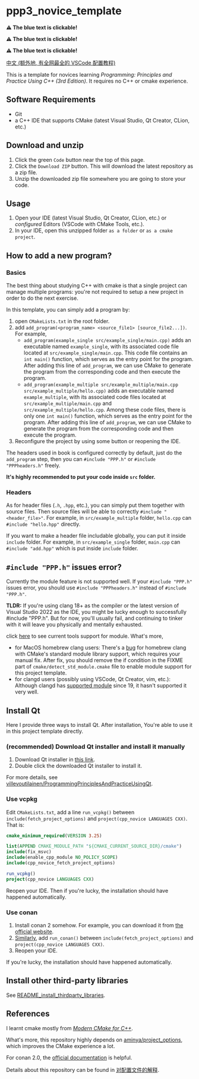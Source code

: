 # ppp3_novice_template

**:warning: The blue text is clickable!**

**:warning: The blue text is clickable!**

**:warning: The blue text is clickable!**

[中文 (额外地, 有全网最全的 VSCode 配置教程)](请读我.md)

This is a template for novices learning *Programming: Principles and Practice Using C++ (3rd Edition)*. It requires no C++ or cmake experience.

## Software Requirements

- Git
- a C++ IDE that supports CMake (latest Visual Studio, Qt Creator, CLion, etc.)

## Download and unzip

1. Click the green `Code` button near the top of this page.
2. Click the `Download ZIP` button. This will download the latest repository as a zip file.
3. Unzip the downloaded zip file somewhere you are going to store your code.

## Usage

1. Open your IDE (latest Visual Studio, Qt Creator, CLion, etc.) or *configured* Editors (VSCode with CMake Tools, etc.).
2. In your IDE, open this unzipped folder `as a folder` or `as a cmake project`.

## How to add a new program?

### Basics

The best thing about studying C++ with cmake is that a single project can manage multiple programs: you're not required to setup a new project in order to do the next exercise.

In this template, you can simply add a program by:

1. open `CMakeLists.txt` in the root folder.
2. add `add_program(<program_name> <source_file1> [source_file2...])`. For example,
   - `add_program(example_single src/example_single/main.cpp)` adds an executable named `example_single`, with its associated code file located at `src/example_single/main.cpp`. This code file contains an `int main()` function, which serves as the entry point for the program. After adding this line of `add_program`, we can use CMake to generate the program from the corresponding code and then execute the program.
   - `add_program(example_multiple src/example_multiple/main.cpp src/example_multiple/hello.cpp)` adds an executable named `example_multiple`, with its associated code files located at `src/example_multiple/main.cpp` and `src/example_multiple/hello.cpp`. Among these code files, there is only one `int main()` function, which serves as the entry point for the program. After adding this line of `add_program`, we can use CMake to generate the program from the corresponding code and then execute the program.
3. Reconfigure the project by using some button or reopening the IDE.

The headers used in book is configured correctly by default, just do the `add_program` step, then you can `#include "PPP.h"` or `#include "PPPheaders.h"` freely.

**It's highly recommended to put your code inside `src` folder.**

### Headers

As for header files (`.h`, `.hpp`, etc.), you can simply put them together with source files. Then source files will be able to correctly `#include "<header_file>"`. For example, in `src/example_multiple` folder, `hello.cpp` can `#include "hello.hpp"` directly.

If you want to make a header file includable globally, you can put it inside `include` folder. For example, in `src/example_single` folder, `main.cpp` can `#include "add.hpp"` which is put inside `include` folder.

## `#include "PPP.h"` issues error?

Currently the module feature is not supported well. If your `#include "PPP.h"` issues error, you should use `#include "PPPheaders.h"` instead of `#include "PPP.h"`.

**TLDR:** If you're using clang 18+ as the compiler or the latest version of Visual Studio 2022 as the IDE, you might be lucky enough to successfully #include "PPP.h". But for now, you'll usually fail, and continuing to tinker with it will leave you physically and mentally exhausted.

click [here](https://arewemodulesyet.org/tools/) to see current tools support for module. What's more,

- for MacOS homebrew clang users: There's a [bug](https://gitlab.kitware.com/cmake/cmake/-/issues/25965) for homebrew clang with CMake's standard module library support, which requires your manual fix. After fix, you should remove the if condition in the FIXME part of `cmake/detect_std_module.cmake` file to enable module support for this project template.
- for clangd users (possibly using VSCode, Qt Creator, vim, etc.): Although clangd has [supported module](https://github.com/llvm/llvm-project/pull/66462) since 19, it hasn't supported it very well.

## Install Qt

Here I provide three ways to install Qt. After installation, You're able to use it in this project template directly.

### (recommended) Download Qt installer and install it manually

1. Download Qt installer in [this link](https://www.qt.io/download-qt-installer-oss?utm_referrer=https%3A%2F%2Fwww.qt.io%2Fdownload-open-source).
2. Double click the downloaded Qt installer to install it.

For more details, see [villevoutilainen/ProgrammingPrinciplesAndPracticeUsingQt](https://github.com/villevoutilainen/ProgrammingPrinciplesAndPracticeUsingQt).

### Use vcpkg

Edit `CMakeLists.txt`, add a line `run_vcpkg()` between `include(fetch_project_options)` and `project(cpp_novice LANGUAGES CXX)`. That is:

```cmake
cmake_minimum_required(VERSION 3.25)

list(APPEND CMAKE_MODULE_PATH "${CMAKE_CURRENT_SOURCE_DIR}/cmake")
include(fix_msvc)
include(enable_cpp_module NO_POLICY_SCOPE)
include(cpp_novice_fetch_project_options)

run_vcpkg()
project(cpp_novice LANGUAGES CXX)
```

Reopen your IDE. Then if you're lucky, the installation should have happened automatically.

### Use conan

1. Install conan 2 somehow. For example, you can download it from [the official website](https://conan.io/downloads).
2. [Similarly](#use-vcpkg), add `run_conan()` between `include(fetch_project_options)` and `project(cpp_novice LANGUAGES CXX)`.
3. Reopen your IDE.

If you're lucky, the installation should have happened automatically.

## Install other third-party libraries

See [README_install_thirdparty_libraries](README_install_thirdparty_libraries.md).

## References

I learnt cmake mostly from [*Modern CMake for C++*](https://github.com/PacktPublishing/Modern-CMake-for-Cpp).

What's more, this repository highly depends on [aminya/project_options](https://github.com/aminya/project_options), which improves the CMake experience a lot.

For conan 2.0, the [official documentation](https://docs.conan.io/2.0/index.html) is helpful.

Details about this repository can be found in [对配置文件的解释](https://vscode-cpp-starter.readthedocs.io/appendix/explain.html).
